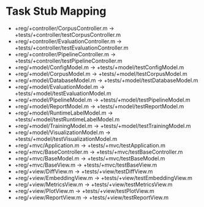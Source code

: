 # Task Stub Mapping

- +reg/+controller/CorpusController.m -> +tests/+controller/testCorpusController.m
- +reg/+controller/EvaluationController.m -> +tests/+controller/testEvaluationController.m
- +reg/+controller/PipelineController.m -> +tests/+controller/testPipelineController.m
- +reg/+model/ConfigModel.m -> +tests/+model/testConfigModel.m
- +reg/+model/CorpusModel.m -> +tests/+model/testCorpusModel.m
- +reg/+model/DatabaseModel.m -> +tests/+model/testDatabaseModel.m
- +reg/+model/EvaluationModel.m -> +tests/+model/testEvaluationModel.m
- +reg/+model/PipelineModel.m -> +tests/+model/testPipelineModel.m
- +reg/+model/ReportModel.m -> +tests/+model/testReportModel.m
- +reg/+model/RuntimeLabelModel.m -> +tests/+model/testRuntimeLabelModel.m
- +reg/+model/TrainingModel.m -> +tests/+model/testTrainingModel.m
- +reg/+model/VisualizationModel.m -> +tests/+model/testVisualizationModel.m
- +reg/+mvc/Application.m -> +tests/+mvc/testApplication.m
- +reg/+mvc/BaseController.m -> +tests/+mvc/testBaseController.m
- +reg/+mvc/BaseModel.m -> +tests/+mvc/testBaseModel.m
- +reg/+mvc/BaseView.m -> +tests/+mvc/testBaseView.m
- +reg/+view/DiffView.m -> +tests/+view/testDiffView.m
- +reg/+view/EmbeddingView.m -> +tests/+view/testEmbeddingView.m
- +reg/+view/MetricsView.m -> +tests/+view/testMetricsView.m
- +reg/+view/PlotView.m -> +tests/+view/testPlotView.m
- +reg/+view/ReportView.m -> +tests/+view/testReportView.m
